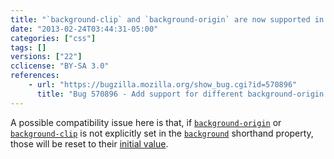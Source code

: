```yaml
---
title: "`background-clip` and `background-origin` are now supported in the `background` shorthand property"
date: "2013-02-24T03:44:31-05:00"
categories: ["css"]
tags: []
versions: ["22"]
cclicense: "BY-SA 3.0"
references:
    - url: "https://bugzilla.mozilla.org/show_bug.cgi?id=570896"
      title: "Bug 570896 - Add support for different background-origin and background-clip in background shorthand"
---
```

A possible compatibility issue here is that, if [`background-origin`](https://developer.mozilla.org/en-US/docs/Web/CSS/background-origin) or [`background-clip`](https://developer.mozilla.org/en-US/docs/Web/CSS/background-clip) is not explicitly set in the [`background`](https://developer.mozilla.org/en-US/docs/Web/CSS/background) shorthand property, those will be reset to their [initial value](https://developer.mozilla.org/en-US/docs/Web/CSS/initial).
